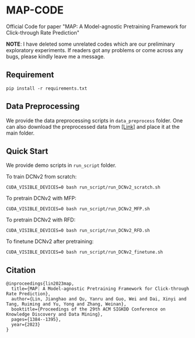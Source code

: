 # MAP-CODE
Official Code for paper "MAP: A Model-agnostic Pretraining Framework for Click-through Rate Prediction"

**NOTE**: I have deleted some unrelated codes which are our preliminary exploratory experiments. If readers got any problems or come across any bugs, please kindly leave me a message.

## Requirement

```
pip install -r requirements.txt
```

## Data Preprocessing

We provide the data preprocessing scripts in ```data_preprocess``` folder. One can also download the preprocessed data from [[Link]]() and place it at the main folder.

## Quick Start

We provide demo scripts in ```run_script``` folder.

To train DCNv2 from scratch:
```
CUDA_VISIBLE_DEVICES=0 bash run_script/run_DCNv2_scratch.sh
```

To pretrain DCNv2 with MFP:
```
CUDA_VISIBLE_DEVICES=0 bash run_script/run_DCNv2_MFP.sh
```

To pretrain DCNv2 with RFD:
```
CUDA_VISIBLE_DEVICES=0 bash run_script/run_DCNv2_RFD.sh
```

To finetune DCNv2 after pretraining:
```
CUDA_VISIBLE_DEVICES=0 bash run_script/run_DCNv2_finetune.sh
```

## Citation

```
@inproceedings{lin2023map,
  title={MAP: A Model-agnostic Pretraining Framework for Click-through Rate Prediction},
  author={Lin, Jianghao and Qu, Yanru and Guo, Wei and Dai, Xinyi and Tang, Ruiming and Yu, Yong and Zhang, Weinan},
  booktitle={Proceedings of the 29th ACM SIGKDD Conference on Knowledge Discovery and Data Mining},
  pages={1384--1395},
  year={2023}
}
```